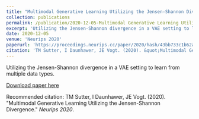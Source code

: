 ```yaml
---
title: "Multimodal Generative Learning Utilizing the Jensen-Shannon Divergence"
collection: publications
permalink: /publication/2020-12-05-Multimodal Generative Learning Utilizing the Jensen-Shannon Divergence
excerpt: 'Utilizing the Jensen-Shannon divergence in a VAE setting to learn from multiple data types.'
date: 2020-12-05
venue: 'Neurips 2020'
paperurl: 'https://proceedings.neurips.cc/paper/2020/hash/43bb733c1b62a5e374c63cb22fa457b4-Abstract.html'
citation: 'TM Sutter, I Daunhawer, JE Vogt. (2020). &quot;Multimodal Generative Learning Utilizing the Jensen-Shannon Divergence.&quot; <i>Neurips 2020</i>.'
---
```

Utilizing the Jensen-Shannon divergence in a VAE setting to learn from multiple data types.

[Download paper here](https://proceedings.neurips.cc/paper/2020/hash/43bb733c1b62a5e374c63cb22fa457b4-Abstract.html)

Recommended citation: TM Sutter, I Daunhawer, JE Vogt. (2020). "Multimodal Generative Learning Utilizing the Jensen-Shannon Divergence." <i>Neurips 2020</i>.